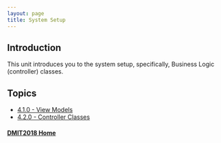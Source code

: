 ```yaml
---
layout: page
title: System Setup
---
```

## Introduction
This unit introduces you to the system setup, specifically, Business Logic (controller) classes.

## Topics
* [4.1.0 - View Models](4_1_0.md)
* [4.2.0 - Controller Classes](4_2_0.md)

#### [DMIT2018 Home](../)